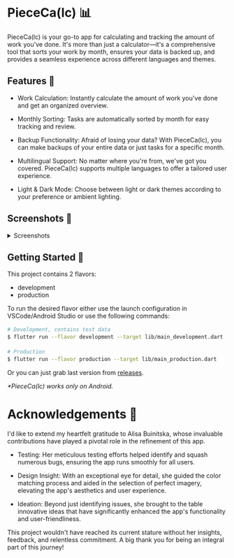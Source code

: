 # PieceCa(lc) 📊

PieceCa(lc) is your go-to app for calculating and tracking the amount of work you've done. It's more than just a calculator—it's a comprehensive tool that sorts your work by month, ensures your data is backed up, and provides a seamless experience across different languages and themes.

## Features 🌟
- Work Calculation: Instantly calculate the amount of work you've done and get an organized overview.

- Monthly Sorting: Tasks are automatically sorted by month for easy tracking and review.

- Backup Functionality: Afraid of losing your data? With PieceCa(lc), you can make backups of your entire data or just tasks for a specific month.

- Multilingual Support: No matter where you're from, we've got you covered. PieceCa(lc) supports multiple languages to offer a tailored user experience.

- Light & Dark Mode: Choose between light or dark themes according to your preference or ambient lighting.


## Screenshots 📸

<details>
  <summary>Screenshots</summary>

<img src="https://github.com/OolaaPleur/piececalc/blob/master/assets/github_screenshots/tasks.png" width=30% height=30%>
<img src="https://github.com/OolaaPleur/piececalc/blob/master/assets/github_screenshots/chart.png" width=30% height=30%>
<img src="https://github.com/OolaaPleur/piececalc/blob/master/assets/github_screenshots/add_task.png" width=30% height=30%>
<img src="https://github.com/OolaaPleur/piececalc/blob/master/assets/github_screenshots/add_work.png" width=30% height=30%>

</details>

## Getting Started 🚀

This project contains 2 flavors:

- development
- production

To run the desired flavor either use the launch configuration in VSCode/Android Studio or use the following commands:

```sh
# Development, contains test data
$ flutter run --flavor development --target lib/main_development.dart

# Production
$ flutter run --flavor production --target lib/main_production.dart
```

Or you can just grab last version from [releases](https://github.com/OolaaPleur/piececalc/releases).

_\*PieceCa(lc) works only on Android._

# Acknowledgements 🙏
I'd like to extend my heartfelt gratitude to Alisa Buinitska, whose invaluable contributions have played a pivotal role in the refinement of this app.

- Testing: Her meticulous testing efforts helped identify and squash numerous bugs, ensuring the app runs smoothly for all users.

- Design Insight: With an exceptional eye for detail, she guided the color matching process and aided in the selection of perfect imagery, elevating the app's aesthetics and user experience.

- Ideation: Beyond just identifying issues, she brought to the table innovative ideas that have significantly enhanced the app's functionality and user-friendliness.

This project wouldn't have reached its current stature without her insights, feedback, and relentless commitment. A big thank you for being an integral part of this journey!